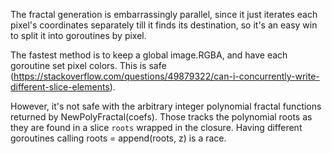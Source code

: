 The fractal generation is embarrassingly parallel, since it just iterates each pixel's coordinates separately
till it finds its destination, so it's an easy win to split it into goroutines by pixel.

The fastest method is to keep a global image.RGBA, and have each goroutine set pixel colors.
This is safe (https://stackoverflow.com/questions/49879322/can-i-concurrently-write-different-slice-elements).

However, it's not safe with the arbitrary integer polynomial fractal functions returned by
NewPolyFractal(coefs). Those tracks the polynomial roots as they are found in a slice `roots`
wrapped in the closure. Having different goroutines calling roots = append(roots, z) is a race.
